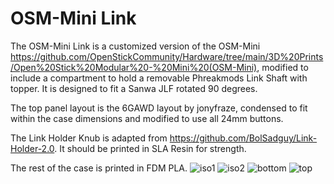 # OSM-Mini Link
The OSM-Mini Link is a customized version of the OSM-Mini https://github.com/OpenStickCommunity/Hardware/tree/main/3D%20Prints/Open%20Stick%20Modular%20-%20Mini%20(OSM-Mini), modified to include a compartment to hold a removable Phreakmods Link Shaft with topper.
It is designed to fit a Sanwa JLF rotated 90 degrees.

The top panel layout is the 6GAWD layout by jonyfraze, condensed to fit within the case dimensions and modified to use all 24mm buttons.


The Link Holder Knub is adapted from https://github.com/BolSadguy/Link-Holder-2.0. It should be printed in SLA Resin for strength.


The rest of the case is printed in FDM PLA.
![iso1](https://github.com/user-attachments/assets/bad42aa0-6ed8-49de-9591-b7de43bdacca)
![iso2](https://github.com/user-attachments/assets/01430454-1de0-4dbe-b659-689fd81c8fc6)
![bottom](https://github.com/user-attachments/assets/45ea61e2-1269-4878-8ea0-0a7c28904065)
![top](https://github.com/user-attachments/assets/95d96ff6-3a3e-4acd-9539-5c857a3a7f9e)


